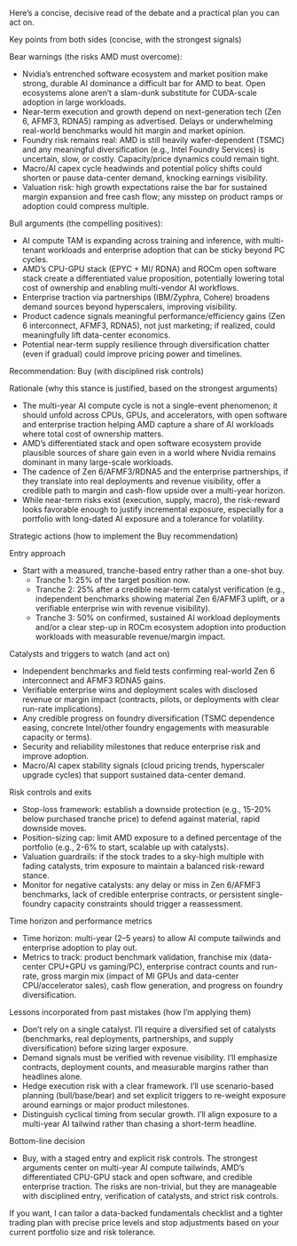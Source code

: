 Here’s a concise, decisive read of the debate and a practical plan you can act on.

Key points from both sides (concise, with the strongest signals)

Bear warnings (the risks AMD must overcome):
- Nvidia’s entrenched software ecosystem and market position make strong, durable AI dominance a difficult bar for AMD to beat. Open ecosystems alone aren’t a slam-dunk substitute for CUDA-scale adoption in large workloads.
- Near-term execution and growth depend on next-generation tech (Zen 6, AFMF3, RDNA5) ramping as advertised. Delays or underwhelming real-world benchmarks would hit margin and market opinion.
- Foundry risk remains real: AMD is still heavily wafer-dependent (TSMC) and any meaningful diversification (e.g., Intel Foundry Services) is uncertain, slow, or costly. Capacity/price dynamics could remain tight.
- Macro/AI capex cycle headwinds and potential policy shifts could shorten or pause data-center demand, knocking earnings visibility.
- Valuation risk: high growth expectations raise the bar for sustained margin expansion and free cash flow; any misstep on product ramps or adoption could compress multiple.

Bull arguments (the compelling positives):
- AI compute TAM is expanding across training and inference, with multi-tenant workloads and enterprise adoption that can be sticky beyond PC cycles.
- AMD’s CPU-GPU stack (EPYC + MI/ RDNA) and ROCm open software stack create a differentiated value proposition, potentially lowering total cost of ownership and enabling multi-vendor AI workflows.
- Enterprise traction via partnerships (IBM/Zyphra, Cohere) broadens demand sources beyond hyperscalers, improving visibility.
- Product cadence signals meaningful performance/efficiency gains (Zen 6 interconnect, AFMF3, RDNA5), not just marketing; if realized, could meaningfully lift data-center economics.
- Potential near-term supply resilience through diversification chatter (even if gradual) could improve pricing power and timelines.

Recommendation: Buy (with disciplined risk controls)

Rationale (why this stance is justified, based on the strongest arguments)
- The multi-year AI compute cycle is not a single-event phenomenon; it should unfold across CPUs, GPUs, and accelerators, with open software and enterprise traction helping AMD capture a share of AI workloads where total cost of ownership matters.
- AMD’s differentiated stack and open software ecosystem provide plausible sources of share gain even in a world where Nvidia remains dominant in many large-scale workloads.
- The cadence of Zen 6/AFMF3/RDNA5 and the enterprise partnerships, if they translate into real deployments and revenue visibility, offer a credible path to margin and cash-flow upside over a multi-year horizon.
- While near-term risks exist (execution, supply, macro), the risk-reward looks favorable enough to justify incremental exposure, especially for a portfolio with long-dated AI exposure and a tolerance for volatility.

Strategic actions (how to implement the Buy recommendation)

Entry approach
- Start with a measured, tranche-based entry rather than a one-shot buy.
  - Tranche 1: 25% of the target position now.
  - Tranche 2: 25% after a credible near-term catalyst verification (e.g., independent benchmarks showing material Zen 6/AFMF3 uplift, or a verifiable enterprise win with revenue visibility).
  - Tranche 3: 50% on confirmed, sustained AI workload deployments and/or a clear step-up in ROCm ecosystem adoption into production workloads with measurable revenue/margin impact.

Catalysts and triggers to watch (and act on)
- Independent benchmarks and field tests confirming real-world Zen 6 interconnect and AFMF3 RDNA5 gains.
- Verifiable enterprise wins and deployment scales with disclosed revenue or margin impact (contracts, pilots, or deployments with clear run-rate implications).
- Any credible progress on foundry diversification (TSMC dependence easing, concrete Intel/other foundry engagements with measurable capacity or terms).
- Security and reliability milestones that reduce enterprise risk and improve adoption.
- Macro/AI capex stability signals (cloud pricing trends, hyperscaler upgrade cycles) that support sustained data-center demand.

Risk controls and exits
- Stop-loss framework: establish a downside protection (e.g., 15-20% below purchased tranche price) to defend against material, rapid downside moves.
- Position-sizing cap: limit AMD exposure to a defined percentage of the portfolio (e.g., 2-6% to start, scalable up with catalysts).
- Valuation guardrails: if the stock trades to a sky-high multiple with fading catalysts, trim exposure to maintain a balanced risk-reward stance.
- Monitor for negative catalysts: any delay or miss in Zen 6/AFMF3 benchmarks, lack of credible enterprise contracts, or persistent single-foundry capacity constraints should trigger a reassessment.

Time horizon and performance metrics
- Time horizon: multi-year (2–5 years) to allow AI compute tailwinds and enterprise adoption to play out.
- Metrics to track: product benchmark validation, franchise mix (data-center CPU+GPU vs gaming/PC), enterprise contract counts and run-rate, gross margin mix (impact of MI GPUs and data-center CPU/accelerator sales), cash flow generation, and progress on foundry diversification.

Lessons incorporated from past mistakes (how I’m applying them)
- Don’t rely on a single catalyst. I’ll require a diversified set of catalysts (benchmarks, real deployments, partnerships, and supply diversification) before sizing larger exposure.
- Demand signals must be verified with revenue visibility. I’ll emphasize contracts, deployment counts, and measurable margins rather than headlines alone.
- Hedge execution risk with a clear framework. I’ll use scenario-based planning (bull/base/bear) and set explicit triggers to re-weight exposure around earnings or major product milestones.
- Distinguish cyclical timing from secular growth. I’ll align exposure to a multi-year AI tailwind rather than chasing a short-term headline.

Bottom-line decision
- Buy, with a staged entry and explicit risk controls. The strongest arguments center on multi-year AI compute tailwinds, AMD’s differentiated CPU-GPU stack and open software, and credible enterprise traction. The risks are non-trivial, but they are manageable with disciplined entry, verification of catalysts, and strict risk controls.

If you want, I can tailor a data-backed fundamentals checklist and a tighter trading plan with precise price levels and stop adjustments based on your current portfolio size and risk tolerance.